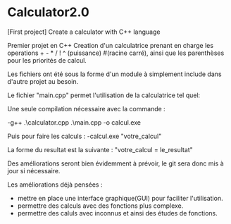 # Calculator2.0
[First project] Create a calculator with C++ language

Premier projet en C++
Creation d'un calculatrice prenant en charge les operations + - * / ! ^ (puissance) #(racine carré), ainsi que les parenthèses pour les priorités de calcul.

Les fichiers ont été sous la forme d'un module à simplement include dans d'autre projet au besoin.

Le fichier "main.cpp" permet l'utilisation de la calculatrice tel quel:

Une seule compilation nécessaire avec la commande :

-g++ .\calculator.cpp .\main.cpp -o calcul.exe

Puis pour faire les calculs :
-calcul.exe "votre_calcul" 

La forme du resultat est la suivante : "votre_calcul = le_resultat"

Des améliorations seront bien évidemment à prévoir, le git sera donc mis à jour si nécessaire.

Les améliorations déjà pensées :
+ mettre en place une interface graphique(GUI) pour faciliter l'utilisation.
+ permettre des calculs avec des fonctions plus complexe.
+ permettre des caluls avec inconnus et ainsi des études de fonctions.
